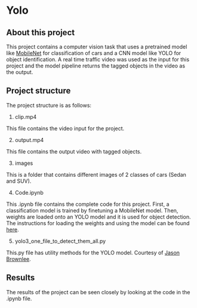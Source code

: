 # Yolo

## About this project

This project contains a computer vision task that uses a pretrained model like [MobileNet](https://keras.io/api/applications/mobilenet/) for classification of cars and a CNN model like YOLO for object identification. A real time traffic video was used as the input for this project and the model pipeline returns the tagged objects in the video as the output.

## Project structure
The project structure is as follows:

1) clip.mp4

This file contains the video input for the project.

2) output.mp4

This file contains the output video with tagged objects.

3) images

This is a folder that contains different images of 2 classes of cars (Sedan and SUV).

4) Code.ipynb

This .ipynb file contains the complete code for this project. First, a classification model is trained by finetuning a MobileNet model. Then, weights are loaded onto an YOLO model and it is used for object detection. The instructions for loading the weights and using the model can be found [here]((https://machinelearningmastery.com/how-to-perform-object-detection-with-yolov3-in-keras/)). 

5) yolo3_one_file_to_detect_them_all.py

This.py file has utility methods for the YOLO model. Courtesy of [Jason Brownlee](https://machinelearningmastery.com/how-to-perform-object-detection-with-yolov3-in-keras/).

## Results
The results of the project can be seen closely by looking at the code in the .ipynb file.